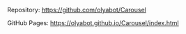 Repository:
https://github.com/olyabot/Carousel

GitHub Pages:
https://olyabot.github.io/Carousel/index.html
